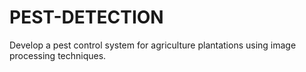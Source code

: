 # PEST-DETECTION
Develop a pest control system for agriculture plantations using image processing techniques.
